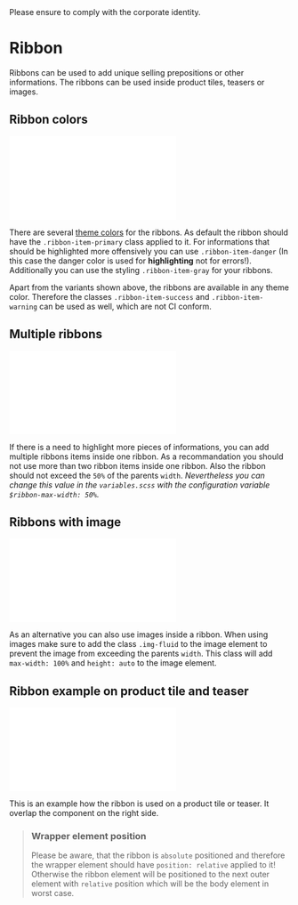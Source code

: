 <AlertInfo alertHeadline="Modifiable">
Please ensure to comply with the corporate identity.
</AlertInfo>

# Ribbon

Ribbons can be used to add unique selling prepositions or other informations. The ribbons can be used inside product tiles, teasers or images.

## Ribbon colors

<ContentRack
    fields='
        "preview": {
            "src": "examples/RibbonColors.html",
            "type": "link"
        },
        "<html>":{
            "src": "examples/RibbonColors.html",
            "type": "content",
            "selector": "#app"
        }
    '
 />

![RibbonColors](examples/RibbonColors.html)

There are several [theme colors](../../Utilities/Color/Color.md#definition-of-colors-in-cake) for the ribbons. As default the ribbon should have the `.ribbon-item-primary` class applied to it. For informations that should be highlighted more offensively you can use `.ribbon-item-danger` (In this case the danger color is used for **highlighting** not for errors!). Additionally you can use the styling `.ribbon-item-gray` for your ribbons.

Apart from the variants shown above, the ribbons are available in any theme color. Therefore the classes `.ribbon-item-success` and `.ribbon-item-warning` can be used as well, which are not CI conform.

## Multiple ribbons

<ContentRack
    fields='
        "preview": {
            "src": "examples/RibbonMultiple.html",
            "type": "link"
        },
        "<html>":{
            "src": "examples/RibbonMultiple.html",
            "type": "content",
            "selector": "#app"
        }
    '
 />

![RibbonMultiple](examples/RibbonMultiple.html)

If there is a need to highlight more pieces of informations, you can add multiple ribbons items inside one ribbon. As a recommandation you should not use more than two ribbon items inside one ribbon.
Also the ribbon should not exceed the `50%` of the parents `width`. *Nevertheless you can change this value in the `variables.scss` with the configuration variable `$ribbon-max-width: 50%`.*

## Ribbons with image

<ContentRack
    fields='
        "preview": {
            "src": "examples/RibbonImage.html",
            "type": "link"
        },
        "<html>":{
            "src": "examples/RibbonImage.html",
            "type": "content",
            "selector": "#app"
        }
    '
 />

![RibbonImage](examples/RibbonImage.html)

As an alternative you can also use images inside a ribbon. When using images make sure to add the class `.img-fluid` to the image element to prevent the image from exceeding the parents `width`. This class will add `max-width: 100%` and `height: auto` to the image element.

## Ribbon example on product tile and teaser

<ContentRack
    fields='
        "preview": {
            "src": "examples/RibbonExample.html",
            "type": "link"
        },
        "<html>":{
            "src": "examples/RibbonExample.html",
            "type": "content",
            "selector": "#app"
        }
    '
 />

![RibbonExample](examples/RibbonExample.html)

This is an example how the ribbon is used on a product tile or teaser. It overlap the component on the right side.

> ### Wrapper element position
>
> Please be aware, that the ribbon is `absolute` positioned and therefore the wrapper element should have `position: relative` applied to it! Otherwise the ribbon element will be positioned to the next outer element with `relative` position which will be the body element in worst case.

